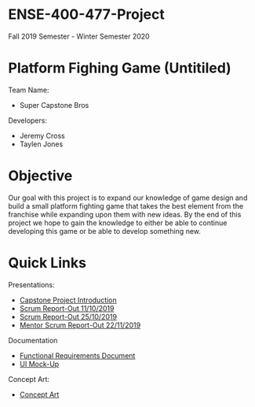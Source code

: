 # ENSE-400-477-Project
Fall 2019 Semester - Winter Semester 2020
# Platform Fighing Game (Untitiled)
Team Name:
- Super Capstone Bros

Developers:
- Jeremy Cross
- Taylen Jones

# Objective
Our goal with this project is to expand our knowledge of game design and build a small platform fighting game that takes the best element from the franchise while expanding upon them with new ideas. By the end of this project we hope to gain the knowledge to either be able to continue developing this game or be able to develop something new.

# Quick Links
Presentations:
* [Capstone Project Introduction](./Presentations/ENSE%20400_477%20Capstone%20Project%20Introductions.pdf)
* [Scrum Report-Out 11/10/2019](./Presentations/ENSE%20400%20Scrum%20Report-Out%2011_10_2019.pdf)
* [Scrum Report-Out 25/10/2019](./Presentations/ENSE%20400%20Scrum%20Report-Out%2025_10_2019.pdf)
* [Mentor Scrum Report-Out 22/11/2019](./Presentations/ENSE%20400%20Mentor%20Scrum%20Report-Out.pdf)

Documentation
* [Functional Requirements Document](./Documents/Functional%20Requirements%20Document/FRD.pdf)
* [UI Mock-Up](./Documents/UI/Fighting%20Game%20UI.pdf)

Concept Art: 
* [Concept Art](./Concept%20Art)
